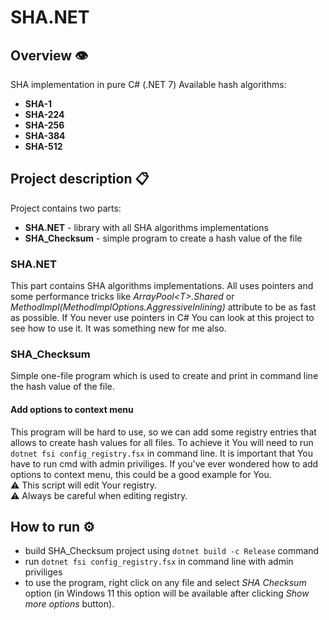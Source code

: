 # SHA.NET

## Overview 👁️
SHA implementation in pure C# (.NET 7) Available hash algorithms:
- __SHA-1__
- __SHA-224__
- __SHA-256__
- __SHA-384__
- __SHA-512__


## Project description 📋

Project contains two parts:
- __SHA.NET__ - library with all SHA algorithms implementations
- __SHA_Checksum__ - simple program to create a hash value of the file

### SHA.NET
This part contains SHA algorithms implementations. All uses pointers and some performance tricks like _ArrayPool\<T\>.Shared_ or _MethodImpl(MethodImplOptions.AggressiveInlining)_ attribute to be as fast as possible. If You never use pointers in C# You can look at this project to see how to use it. It was something new for me also.

### SHA_Checksum
Simple one-file program which is used to create and print in command line the hash value of the file.

#### Add options to context menu
This program will be hard to use, so we can add some registry entries that allows to create hash values for all files.
To achieve it You will need to run `dotnet fsi config_registry.fsx` in command line. It is important that You have to run cmd with admin priviliges. If you've ever wondered how to add options to context menu, this could be a good example for You.  
⚠️ This script will edit Your registry.  
⚠️ Always be careful when editing registry.

## How to run ⚙️
- build SHA_Checksum project using `dotnet build -c Release` command
- run `dotnet fsi config_registry.fsx` in command line with admin priviliges
- to use the program, right click on any file and select _SHA Checksum_ option (in Windows 11 this option will be available after clicking _Show more options_ button).